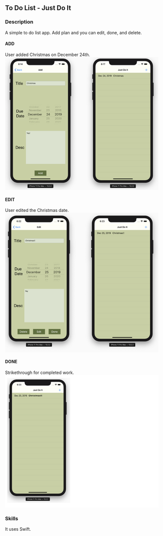 ## To Do List - Just Do It

### Description
A simple to do list app. Add plan and you can edit, done, and delete.
<br />

#### ADD
User added Christmas on December 24th.
<img src="add.png" alt="add image"/>
<br />

#### EDIT
User edited the Christmas date.
<img src="edit.png" alt="edit image"/>
<br />

#### DONE
Strikethrough for completed work.
<img src="done.png" alt="done image"/>

### Skills
It uses Swift.